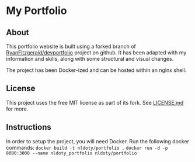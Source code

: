 # My Portfolio

## About

This portfolio website is built using a forked branch of [RyanFitzgerald/devportfolio](https://github.com/RyanFitzgerald/devportfolio)
project on github. It has been adapted with my information and skills, along with
some structural and visual changes.

The project has been Docker-ized and can be hosted within an nginx shell.

## License

This project uses the free MIT license as part of its fork. See [LICENSE.md](LICENSE.md) for more.

## Instructions

In order to setup the project, you will need Docker. Run the following docker commands:
`docker build -t nldoty/portfolio .`
`docker run -d -p 8080:3000 --name nldoty_portfolio nldoty/portfolio`
